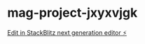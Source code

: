 # mag-project-jxyxvjgk

[Edit in StackBlitz next generation editor ⚡️](https://stackblitz.com/~/github.com/AllaPryanik/mag-project-jxyxvjgk)